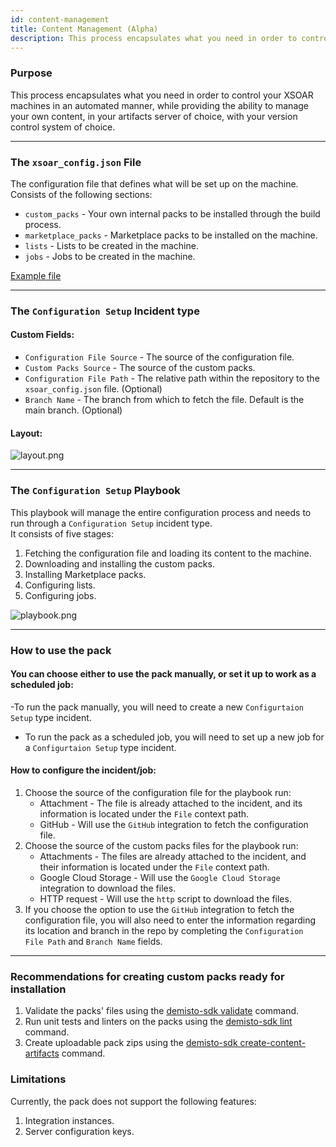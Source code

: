 ```yaml
---
id: content-management
title: Content Management (Alpha)
description: This process encapsulates what you need in order to control your XSOAR machines in an automated manner, while providing the ability to manage your own content, in your artifacts server of choice, with your version control system of choice.
---
```


### Purpose
This process encapsulates what you need in order to control your XSOAR machines in an automated manner, while providing the ability to manage your own content, in your artifacts server of choice, with your version control system of choice.

---

### The `xsoar_config.json` File
The configuration file that defines what will be set up on the machine.<br /> 
Consists of the following sections:
- `custom_packs` - Your own internal packs to be installed through the build process.
- `marketplace_packs` - Marketplace packs to be installed on the machine.
- `lists` - Lists to be created in the machine.
- `jobs` - Jobs to be created in the machine.

[Example file](https://raw.githubusercontent.com/demisto/content/aace565faff531f09a42268b897d629981e69b08/Packs/XSOARbuild/docs-files/xsoar_config.json)

---

### The `Configuration Setup` Incident type
#### Custom Fields:
- `Configuration File Source` - The source of the configuration file.
- `Custom Packs Source` - The source of the custom packs.
- `Configuration File Path` - The relative path within the repository to the `xsoar_config.json` file. (Optional)
- `Branch Name` - The branch from which to fetch the file. Default is the main branch. (Optional)

#### Layout:
![layout.png](https://raw.githubusercontent.com/demisto/content/aace565faff531f09a42268b897d629981e69b08/Packs/XSOARbuild/docs-files/layout.png)

---

### The `Configuration Setup` Playbook
This playbook will manage the entire configuration process and needs to run through a `Configuration Setup` incident type.<br />
It consists of five stages:
1. Fetching the configuration file and loading its content to the machine.
2. Downloading and installing the custom packs.
3. Installing Marketplace packs.
4. Configuring lists.
5. Configuring jobs.

![playbook.png](https://raw.githubusercontent.com/demisto/content/aace565faff531f09a42268b897d629981e69b08/Packs/XSOARbuild/docs-files/playbook.png)

---

### How to use the pack
#### You can choose either to use the pack manually, or set it up to work as a scheduled job:
-To run the pack manually, you will need to create a new `Configurtaion Setup` type incident.
- To run the pack as a scheduled job, you will need to set up a new job for a `Configurtaion Setup` type incident.

#### How to configure the incident/job:
1. Choose the source of the configuration file for the playbook run:
   - Attachment - The file is already attached to the incident, and its information is located under the `File` context path.
   - GitHub - Will use the `GitHub` integration to fetch the configuration file.
2. Choose the source of the custom packs files for the playbook run:
   - Attachments - The files are already attached to the incident, and their information is located under the `File` context path.
   - Google Cloud Storage - Will use the `Google Cloud Storage` integration to download the files.
   - HTTP request - Will use the `http` script to download the files.
3. If you choose the option to use the `GitHub` integration to fetch the configuration file, you will also need to enter the information regarding its location and branch in the repo by completing the `Configuration File Path` and `Branch Name` fields.

---

### Recommendations for creating custom packs ready for installation
1. Validate the packs' files using the [demisto-sdk validate](https://xsoar.pan.dev/docs/concepts/demisto-sdk#validate) command.
2. Run unit tests and linters on the packs using the [demisto-sdk lint](https://xsoar.pan.dev/docs/concepts/demisto-sdk#lint) command.
3. Create uploadable pack zips using the [demisto-sdk create-content-artifacts](https://github.com/demisto/demisto-sdk/blob/master/demisto_sdk/commands/create_artifacts/README.md) command.

### Limitations
Currently, the pack does not support the following features:
1. Integration instances.
2. Server configuration keys.

